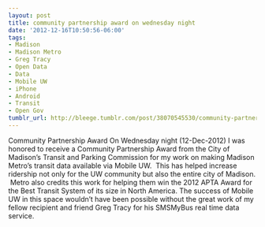 ```yaml
---
layout: post
title: community partnership award on wednesday night
date: '2012-12-16T10:50:56-06:00'
tags:
- Madison
- Madison Metro
- Greg Tracy
- Open Data
- Data
- Mobile UW
- iPhone
- Android
- Transit
- Open Gov
tumblr_url: http://bleege.tumblr.com/post/38070545530/community-partnership-award-on-wednesday-night
---
```

Community Partnership Award
On Wednesday night (12-Dec-2012) I was honored to receive a Community Partnership Award from the City of Madison’s Transit and Parking Commission for my work on making Madison Metro’s transit data available via Mobile UW.  This has helped increase ridership not only for the UW community but also the entire city of Madison.  Metro also credits this work for helping them win the 2012 APTA Award for the Best Transit System of its size in North America.
The success of Mobile UW in this space wouldn’t have been possible without the great work of my fellow recipient and friend Greg Tracy for his SMSMyBus real time data service.
